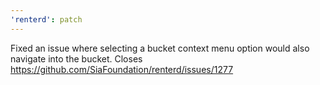 ```yaml
---
'renterd': patch
---
```


Fixed an issue where selecting a bucket context menu option would also navigate into the bucket. Closes https://github.com/SiaFoundation/renterd/issues/1277
